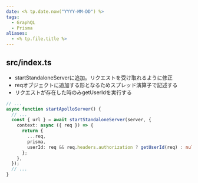 ```yaml
---
date: <% tp.date.now("YYYY-MM-DD") %>
tags:
  - GraphQL
  - Prisma
aliases:
  - <% tp.file.title %>
---
```

## src/index.ts

- startStandaloneServerに追加。リクエストを受け取れるように修正
- reqオブジェクトに追加する形となるためスプレッド演算子で記述する
- リクエストが存在した時のみgetUserIdを実行する

```ts
// ...
async function startApolloServer() {
  // ...
  const { url } = await startStandaloneServer(server, {
    context: async ({ req }) => {
      return {
        ...req,
        prisma,
        userId: req && req.headers.authorization ? getUserId(req) : null,
      };
    },
  });
  // ...
}
```
